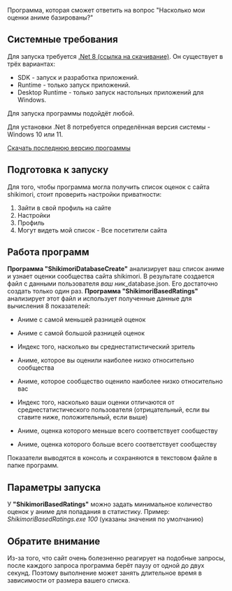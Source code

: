 ﻿Программа, которая сможет ответить на вопрос "Насколько мои оценки аниме базированы?"

## Системные требования
Для запуска требуется [.Net 8 (ссылка на скачивание)](https://dotnet.microsoft.com/en-us/download).
Он существует в трёх вариантах:
+ SDK - запуск и разработка приложений.
+ Runtime - только запуск приложений.
+ Desktop Runtime - только запуск настольных приложений для Windows.

Для запуска программы подойдёт любой. 

Для установки .Net 8 потребуется определённая версия системы - Windows 10 или 11.

[Скачать последнюю версию программы](https://github.com/OneCodeUnit/ShikimoriBasedRatings/releases/latest)

## Подготовка к запуску
Для того, чтобы программа могла получить список оценок с сайта shikimori, стоит проверить настройки приватности:
1) Зайти в свой профиль на сайте
2) Настройки
3) Профиль
4) Могут видеть мой список - Все посетители сайта

## Работа программ
**Программа "ShikimoriDatabaseCreate"** анализирует ваш список аниме и узнает оценки сообщества сайта shikimori. 
В результате создается файл с данными пользователя *ваш ник*_database.json. Его достаточно создать только один раз.
**Программа "ShikimoriBasedRatings"** анализирует этот файл и использует полученные данные для вычисления 8 показателей:
+ Аниме с самой меньшей разницей оценок
+ Аниме с самой большой разницей оценок
+ Индекс того, насколько вы среднестатистический зритель

+ Аниме, которое вы оценили наиболее низко относительно сообщества
+ Аниме, которое сообщество оценило наиболее низко относительно вас
+ Индекс того, насколько ваши оценки отличаются от среднестатистического пользователя (отрицательный, если вы ставите ниже, положительный, если выше)

+ Аниме, оценка которого меньше всего соответствует сообществу
+ Аниме, оценка которого больше всего соответствует сообществу

Показатели выводятся в консоль и сохраняются в текстовом файле в папке программ.

## Параметры запуска
У **"ShikimoriBasedRatings"** можно задать минимальное количество оценок у аниме для попадания в статистику. Пример:
*ShikimoriBasedRatings.exe 100* (указаны значения по умолчанию)

## Обратите внимание
Из-за того, что сайт очень болезненно реагирует на подобные запросы, после каждого запроса программа берёт паузу от одной до двух секунд. 
Поэтому выполнение может занять длительное время в зависимости от размера вашего списка.
